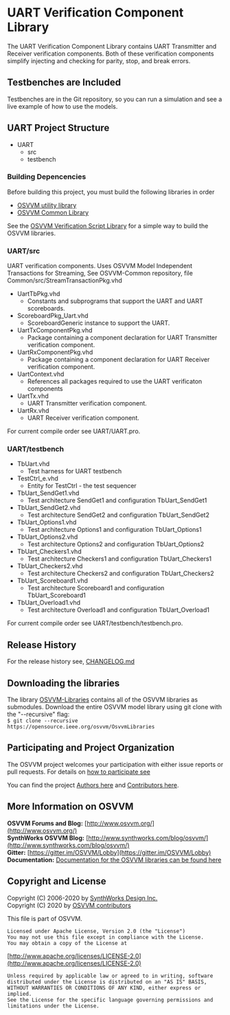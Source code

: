 # UART Verification Component Library 
The UART Verification Component Library 
contains UART Transmitter and Receiver 
verification components. 
Both of these verification components simplify 
injecting and checking for
parity, stop, and break errors.  

## Testbenches are Included 

Testbenches are in the Git repository, so you can 
run a simulation and see a live example 
of how to use the models.

## UART Project Structure
   * UART
      * src
      * testbench
         
### Building Depencencies
Before building this project, you must build the following libraries in order
   * [OSVVM utility library](https://opensource.ieee.org/osvvm/osvvm) 
   * [OSVVM Common Library](https://opensource.ieee.org/osvvm/OSVVM-Common)   

See the [OSVVM Verification Script Library](https://opensource.ieee.org/osvvm/OSVVM-Scripts) 
for a simple way to build the OSVVM libraries.

### UART/src
UART verification components.
Uses OSVVM Model Independent Transactions for Streaming,
See OSVVM-Common repository, file Common/src/StreamTransactionPkg.vhd

   * UartTbPkg.vhd
      * Constants and subprograms that support the UART and UART scoreboards.
   * ScoreboardPkg_Uart.vhd
      * ScoreboardGeneric instance to support the UART.
   * UartTxComponentPkg.vhd
      * Package containing a component declaration for UART Transmitter verification component. 
   * UartRxComponentPkg.vhd
      * Package containing a component declaration for UART Receiver verification component. 
   * UartContext.vhd
      * References all packages required to use the UART verificaton components
   * UartTx.vhd
      * UART Transmitter verification component. 
   * UartRx.vhd
      * UART Receiver verification component. 

For current compile order see UART/UART.pro.

### UART/testbench
   * TbUart.vhd
      * Test harness for UART testbench
   * TestCtrl_e.vhd
      * Entity for TestCtrl - the test sequencer
   * TbUart_SendGet1.vhd
      * Test architecture SendGet1 and configuration TbUart_SendGet1
   * TbUart_SendGet2.vhd
      * Test architecture SendGet2 and configuration TbUart_SendGet2
   * TbUart_Options1.vhd
      * Test architecture Options1 and configuration TbUart_Options1
   * TbUart_Options2.vhd
      * Test architecture Options2 and configuration TbUart_Options2
   * TbUart_Checkers1.vhd
      * Test architecture Checkers1 and configuration TbUart_Checkers1
   * TbUart_Checkers2.vhd
      * Test architecture Checkers2 and configuration TbUart_Checkers2
   * TbUart_Scoreboard1.vhd
      * Test architecture Scoreboard1 and configuration TbUart_Scoreboard1
   * TbUart_Overload1.vhd
      * Test architecture Overload1 and configuration TbUart_Overload1

For current compile order see UART/testbench/testbench.pro.


## Release History
For the release history see, [CHANGELOG.md](CHANGELOG.md)

## Downloading the libraries

The library [OSVVM-Libraries](https://opensource.ieee.org/osvvm/OsvvmLibraries) 
contains all of the OSVVM libraries as submodules.
Download the entire OSVVM model library using git clone with the "--recursive" flag:  
        `$ git clone --recursive https://opensource.ieee.org/osvvm/OsvvmLibraries`

## Participating and Project Organization 

The OSVVM project welcomes your participation with either 
issue reports or pull requests.
For details on [how to participate see](https://opensource.ieee.org/osvvm/OsvvmLibraries/-/blob/master/CONTRIBUTING.md)

You can find the project [Authors here](https://opensource.ieee.org/osvvm/OsvvmLibraries/-/blob/master/AUTHORS.md) and
[Contributors here](https://opensource.ieee.org/osvvm/OsvvmLibraries/-/blob/master/CONTRIBUTORS.md).

## More Information on OSVVM

**OSVVM Forums and Blog:**     [http://www.osvvm.org/](http://www.osvvm.org/)   
**SynthWorks OSVVM Blog:** [http://www.synthworks.com/blog/osvvm/](http://www.synthworks.com/blog/osvvm/)    
**Gitter:** [https://gitter.im/OSVVM/Lobby](https://gitter.im/OSVVM/Lobby)  
**Documentation:** [Documentation for the OSVVM libraries can be found here](https://github.com/OSVVM/Documentation)

## Copyright and License
Copyright (C) 2006-2020 by [SynthWorks Design Inc.](http://www.synthworks.com/)   
Copyright (C) 2020 by [OSVVM contributors](CONTRIBUTOR.md)   

This file is part of OSVVM.

    Licensed under Apache License, Version 2.0 (the "License")
    You may not use this file except in compliance with the License.
    You may obtain a copy of the License at

  [http://www.apache.org/licenses/LICENSE-2.0](http://www.apache.org/licenses/LICENSE-2.0)

    Unless required by applicable law or agreed to in writing, software
    distributed under the License is distributed on an "AS IS" BASIS,
    WITHOUT WARRANTIES OR CONDITIONS OF ANY KIND, either express or implied.
    See the License for the specific language governing permissions and
    limitations under the License.
